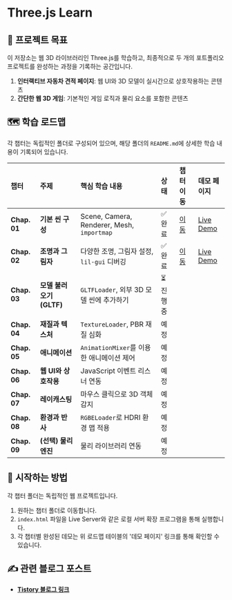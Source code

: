 # Three.js Learn

## 🎯 프로젝트 목표

이 저장소는 웹 3D 라이브러리인 Three.js를 학습하고, 최종적으로 두 개의 포트폴리오 프로젝트를 완성하는 과정을 기록하는 공간입니다.

1.  **인터랙티브 자동차 견적 페이지**: 웹 UI와 3D 모델이 실시간으로 상호작용하는 콘텐츠
2.  **간단한 웹 3D 게임**: 기본적인 게임 로직과 물리 요소를 포함한 콘텐츠

## 🗺️ 학습 로드맵

각 챕터는 독립적인 폴더로 구성되어 있으며, 해당 폴더의 `README.md`에 상세한 학습 내용이 기록되어 있습니다.

| 챕터 | 주제 | 핵심 학습 내용 | 상태 | 챕터 이동 | 데모 페이지 |
| :--- | :--- | :--- | :--- | :--- | :--- |
| **Chap. 01** | **기본 씬 구성** | Scene, Camera, Renderer, Mesh, `importmap` | ✅ 완료 | [이동](https://github.com/sgho0915/threejs-learn/tree/master/01-basic-scene) | [Live Demo](https://sgho0915.github.io/threejs-learn/01-basic-scene/) |
| **Chap. 02** | **조명과 그림자** | 다양한 조명, 그림자 설정, `lil-gui` 디버깅 | ✅ 완료 |  [이동](https://github.com/sgho0915/threejs-learn/tree/master/02-lights-shadow-control) |[Live Demo](https://www.google.com/search?q=https://sgho0915.github.io/threejs-learn/02-lights-shadow-control/) |
| **Chap. 03** | **모델 불러오기 (GLTF)** | `GLTFLoader`, 외부 3D 모델 씬에 추가하기 | ⏳ 진행중 |||
| **Chap. 04** | **재질과 텍스처** | `TextureLoader`, PBR 재질 심화 | 예정 |||
| **Chap. 05** | **애니메이션** | `AnimationMixer`를 이용한 애니메이션 제어 | 예정 |||
| **Chap. 06** | **웹 UI와 상호작용** | JavaScript 이벤트 리스너 연동 | 예정 |||
| **Chap. 07** | **레이캐스팅** | 마우스 클릭으로 3D 객체 감지 | 예정 |||
| **Chap. 08** | **환경과 반사** | `RGBELoader`로 HDRI 환경 맵 적용 | 예정 |||
| **Chap. 09** | **(선택) 물리 엔진** | 물리 라이브러리 연동 | 예정 |||

## 🚀 시작하는 방법

각 챕터 폴더는 독립적인 웹 프로젝트입니다.

1.  원하는 챕터 폴더로 이동합니다.
2.  `index.html` 파일을 Live Server와 같은 로컬 서버 확장 프로그램을 통해 실행합니다.
3.  각 챕터별 완성된 데모는 위 로드맵 테이블의 '데모 페이지' 링크를 통해 확인할 수 있습니다.

## ✍️ 관련 블로그 포스트

  - **[Tistory 블로그 링크]([https://itgongbu.tistory.com/](https://itgongbu.tistory.com/category/%EA%B0%9C%EB%B0%9C/Three.js))**
